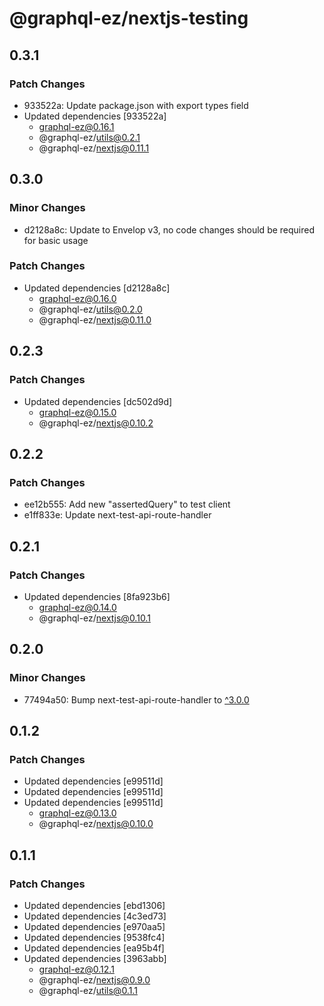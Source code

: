 # @graphql-ez/nextjs-testing

## 0.3.1

### Patch Changes

- 933522a: Update package.json with export types field
- Updated dependencies [933522a]
  - graphql-ez@0.16.1
  - @graphql-ez/utils@0.2.1
  - @graphql-ez/nextjs@0.11.1

## 0.3.0

### Minor Changes

- d2128a8c: Update to Envelop v3, no code changes should be required for basic usage

### Patch Changes

- Updated dependencies [d2128a8c]
  - graphql-ez@0.16.0
  - @graphql-ez/utils@0.2.0
  - @graphql-ez/nextjs@0.11.0

## 0.2.3

### Patch Changes

- Updated dependencies [dc502d9d]
  - graphql-ez@0.15.0
  - @graphql-ez/nextjs@0.10.2

## 0.2.2

### Patch Changes

- ee12b555: Add new "assertedQuery" to test client
- e1ff833e: Update next-test-api-route-handler

## 0.2.1

### Patch Changes

- Updated dependencies [8fa923b6]
  - graphql-ez@0.14.0
  - @graphql-ez/nextjs@0.10.1

## 0.2.0

### Minor Changes

- 77494a50: Bump next-test-api-route-handler to [^3.0.0](https://github.com/Xunnamius/next-test-api-route-handler/releases/tag/v3.0.0)

## 0.1.2

### Patch Changes

- Updated dependencies [e99511d]
- Updated dependencies [e99511d]
- Updated dependencies [e99511d]
  - graphql-ez@0.13.0
  - @graphql-ez/nextjs@0.10.0

## 0.1.1

### Patch Changes

- Updated dependencies [ebd1306]
- Updated dependencies [4c3ed73]
- Updated dependencies [e970aa5]
- Updated dependencies [9538fc4]
- Updated dependencies [ea95b4f]
- Updated dependencies [3963abb]
  - graphql-ez@0.12.1
  - @graphql-ez/nextjs@0.9.0
  - @graphql-ez/utils@0.1.1
